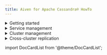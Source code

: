 ```yaml
---
title: Aiven for Apache Cassandra® HowTo
---
```


<details><summary>
Getting started
</summary>

-   [Create a managed Aiven for Apache Cassandra service](/docs/platform/howto/create_new_service)
-   [Connect to Aiven for Apache Cassandra with cqlsh](/docs/products/cassandra/howto/connect-cqlsh-cli)
-   [Connect to Aiven for Apache Cassandra with Python](/docs/products/cassandra/howto/connect-python)
-   [Connect to Aiven for Apache Cassandra with Go](/docs/products/cassandra/howto/connect-go)

</details>

<details><summary>
Service management
</summary>

-   [Manage data in Aiven for Apache Cassandra with DSBULK](/docs/products/cassandra/howto/use-dsbulk-with-cassandra)
-   [Perform a stress test with nosqlbench](/docs/products/cassandra/howto/use-nosqlbench-with-cassandra)
-   [Migrate with ZDM Proxy](/docs/products/cassandra/howto/zdm-proxy)

</details>

<details><summary>
Cluster management
</summary>

-   [Monitor a managed Aiven for Apache Cassandra service](/docs/platform/howto/list-monitoring)
-   [Resize a managed Aiven for Apache Cassandra service](/docs/platform/howto/scale-services)
-   [Schedule automatic maintenance updates](/docs/platform/howto/prepare-for-high-load)
-   [Upgrade a managed Aiven for Apache Cassandra service](/docs/platform/howto/scale-services)
-   [Tag a managed Aiven for Apache Cassandra service](/docs/platform/howto/tag-resources)
-   [Power off and delete a managed Aiven for Apache Cassandra service](/docs/platform/concepts/service-power-cycle)
-   [Migrate a managed Aiven for Apache Cassandra service](/docs/platform/howto/migrate-services-cloud-region)
-   [Fork a managed Aiven for Apache Cassandra service](/docs/platform/concepts/service-forking)

</details>

<details><summary>
Cross-cluster replication
</summary>

-   [Enable CCR on Aiven for Apache Cassandra](/docs/products/cassandra/howto/enable-cross-cluster-replication)
-   [Manage CCR on Aiven for Apache Cassandra](/docs/products/cassandra/howto/manage-cross-cluster-replication)
-   [Disable CCR on Aiven for Apache Cassandra](/docs/products/cassandra/howto/disable-cross-cluster-replication)

</details>



import DocCardList from '@theme/DocCardList';

<DocCardList />
